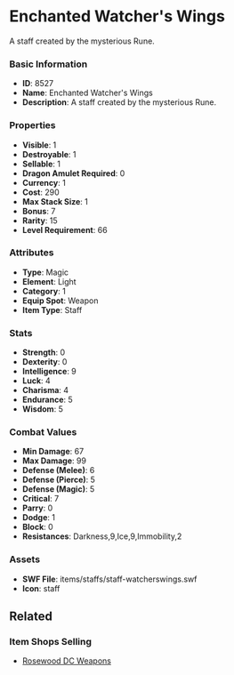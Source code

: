 # Enchanted Watcher's Wings

A staff created by the mysterious Rune.

### Basic Information

- **ID**: 8527
- **Name**: Enchanted Watcher&#039;s Wings
- **Description**: A staff created by the mysterious Rune.

### Properties

- **Visible**: 1
- **Destroyable**: 1
- **Sellable**: 1
- **Dragon Amulet Required**: 0
- **Currency**: 1
- **Cost**: 290
- **Max Stack Size**: 1
- **Bonus**: 7
- **Rarity**: 15
- **Level Requirement**: 66

### Attributes

- **Type**: Magic
- **Element**: Light
- **Category**: 1
- **Equip Spot**: Weapon
- **Item Type**: Staff

### Stats

- **Strength**: 0
- **Dexterity**: 0
- **Intelligence**: 9
- **Luck**: 4
- **Charisma**: 4
- **Endurance**: 5
- **Wisdom**: 5

### Combat Values

- **Min Damage**: 67
- **Max Damage**: 99
- **Defense (Melee)**: 6
- **Defense (Pierce)**: 5
- **Defense (Magic)**: 5
- **Critical**: 7
- **Parry**: 0
- **Dodge**: 1
- **Block**: 0
- **Resistances**: Darkness,9,Ice,9,Immobility,2

### Assets

- **SWF File**: items/staffs/staff-watcherswings.swf
- **Icon**: staff

## Related

### Item Shops Selling

- [Rosewood DC Weapons](../item-shops/302-rosewood-dc-weapons.md)

